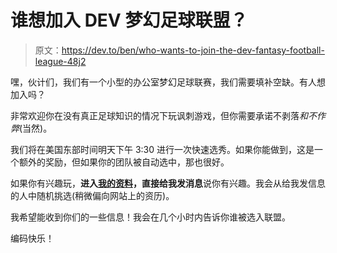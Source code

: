 # 谁想加入 DEV 梦幻足球联盟？

> 原文：<https://dev.to/ben/who-wants-to-join-the-dev-fantasy-football-league-48j2>

嘿，伙计们，我们有一个小型的办公室梦幻足球联赛，我们需要填补空缺。有人想加入吗？

非常欢迎你在没有真正足球知识的情况下玩讽刺游戏，但你需要承诺不剥落*和不作弊*(当然)。

我们将在美国东部时间明天下午 3:30 进行一次快速选秀。如果你能做到，这是一个额外的奖励，但如果你的团队被自动选中，那也很好。

如果你有兴趣玩，**进入[我的资料](https://dev.to/ben)，直接给我发消息**说你有兴趣。我会从给我发信息的人中随机挑选(稍微偏向网站上的资历)。

我希望能收到你们的一些信息！我会在几个小时内告诉你谁被选入联盟。

编码快乐！
